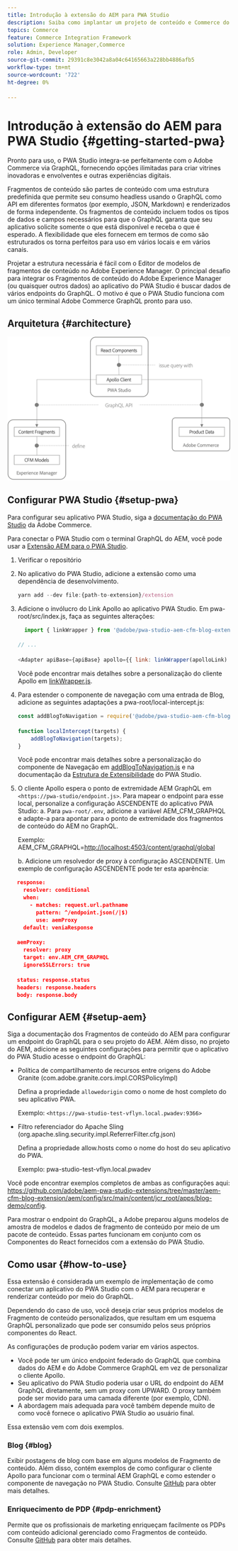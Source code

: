 ```yaml
---
title: Introdução à extensão do AEM para PWA Studio
description: Saiba como implantar um projeto de conteúdo e Commerce do AEM headless com o PWA Studio.
topics: Commerce
feature: Commerce Integration Framework
solution: Experience Manager,Commerce
role: Admin, Developer
source-git-commit: 29391c8e3042a8a04c64165663a228bb4886afb5
workflow-type: tm+mt
source-wordcount: '722'
ht-degree: 0%

---
```


# Introdução à extensão do AEM para PWA Studio {#getting-started-pwa}

Pronto para uso, o PWA Studio integra-se perfeitamente com o Adobe Commerce via GraphQL, fornecendo opções ilimitadas para criar vitrines inovadoras e envolventes e outras experiências digitais.

Fragmentos de conteúdo são partes de conteúdo com uma estrutura predefinida que permite seu consumo headless usando o GraphQL como API em diferentes formatos (por exemplo, JSON, Markdown) e renderizados de forma independente. Os fragmentos de conteúdo incluem todos os tipos de dados e campos necessários para que o GraphQL garanta que seu aplicativo solicite somente o que está disponível e receba o que é esperado. A flexibilidade que eles fornecem em termos de como são estruturados os torna perfeitos para uso em vários locais e em vários canais.

Projetar a estrutura necessária é fácil com o Editor de modelos de fragmentos de conteúdo no Adobe Experience Manager. O principal desafio para integrar os Fragmentos de conteúdo do Adobe Experience Manager (ou quaisquer outros dados) ao aplicativo do PWA Studio é buscar dados de vários endpoints do GraphQL. O motivo é que o PWA Studio funciona com um único terminal Adobe Commerce GraphQL pronto para uso.

## Arquitetura {#architecture}

![Arquitetura headless do PWA](/help/commerce/cif/assets/pwa-studio/PWA-Studio_Architecture.png)

## Configurar PWA Studio {#setup-pwa}

Para configurar seu aplicativo PWA Studio, siga a [documentação do PWA Studio](https://developer.adobe.com/commerce/pwa-studio/tutorials/) da Adobe Commerce.

Para conectar o PWA Studio com o terminal GraphQL do AEM, você pode usar a [Extensão AEM para o PWA Studio](https://github.com/adobe/aem-pwa-studio-extensions).

1. Verificar o repositório

1. No aplicativo do PWA Studio, adicione a extensão como uma dependência de desenvolvimento.

   ```javascript
   yarn add --dev file:{path-to-extension}/extension
   ```

1. Adicione o invólucro do Link Apollo ao aplicativo PWA Studio. Em pwa-root/src/index.js, faça as seguintes alterações:

   ```javascript
     import { linkWrapper } from '@adobe/pwa-studio-aem-cfm-blog-extension';
   
   // ...
   
   <Adapter apiBase={apiBase} apollo={{ link: linkWrapper(apolloLink) }} store={store}>
   ```

   Você pode encontrar mais detalhes sobre a personalização do cliente Apollo em [linkWrapper.js](https://github.com/adobe/aem-pwa-studio-extensions/blob/master/aem-cfm-blog-extension/extension/src/linkWrapper.js).

1. Para estender o componente de navegação com uma entrada de Blog, adicione as seguintes adaptações a pwa-root/local-intercept.js:

   ```javascript
   const addBlogToNavigation = require('@adobe/pwa-studio-aem-cfm-blog-extension/src/addBlogToNavigation');
   
   function localIntercept(targets) {
       addBlogToNavigation(targets);
   }    
   ```

   Você pode encontrar mais detalhes sobre a personalização do componente de Navegação em [addBlogToNavigation.js](https://github.com/adobe/aem-pwa-studio-extensions/blob/master/aem-cfm-blog-extension/extension/src/addBlogToNavigation.js) e na documentação da [Estrutura de Extensibilidade](https://developer.adobe.com/commerce/pwa-studio/guides/general-concepts/extensibility/) do PWA Studio.

1. O cliente Apollo espera o ponto de extremidade AEM GraphQL em `<https://pwa-studio/endpoint.js>`. Para mapear o endpoint para esse local, personalize a configuração ASCENDENTE do aplicativo PWA Studio:
a. Para `pwa-root/.env`, adicione a variável AEM_CFM_GRAPHQL e adapte-a para apontar para o ponto de extremidade dos fragmentos de conteúdo do AEM no GraphQL.

   Exemplo: AEM_CFM_GRAPHQL=<http://localhost:4503/content/graphql/global>

   b. Adicione um resolvedor de proxy à configuração ASCENDENTE. Um exemplo de configuração ASCENDENTE pode ter esta aparência:

```json
   response:
     resolver: conditional
     when:
       - matches: request.url.pathname
         pattern: ^/endpoint.json(/|$)
         use: aemProxy
     default: veniaResponse

   aemProxy:
     resolver: proxy
     target: env.AEM_CFM_GRAPHQL
     ignoreSSLErrors: true

   status: response.status
   headers: response.headers
   body: response.body
```

## Configurar AEM {#setup-aem}

Siga a documentação dos Fragmentos de conteúdo do AEM para configurar um endpoint do GraphQL para o seu projeto do AEM. Além disso, no projeto do AEM, adicione as seguintes configurações para permitir que o aplicativo do PWA Studio acesse o endpoint do GraphQL:

* Política de compartilhamento de recursos entre origens do Adobe Granite (com.adobe.granite.cors.impl.CORSPolicyImpl)

  Defina a propriedade `allowedorigin` como o nome de host completo do seu aplicativo PWA.

  Exemplo: `<https://pwa-studio-test-vflyn.local.pwadev:9366>`

* Filtro referenciador do Apache Sling (org.apache.sling.security.impl.ReferrerFilter.cfg.json)

  Defina a propriedade allow.hosts como o nome do host do seu aplicativo do PWA.

  Exemplo: pwa-studio-test-vflyn.local.pwadev

Você pode encontrar exemplos completos de ambas as configurações aqui: <https://github.com/adobe/aem-pwa-studio-extensions/tree/master/aem-cfm-blog-extension/aem/config/src/main/content/jcr_root/apps/blog-demo/config>.

Para mostrar o endpoint do GraphQL, a Adobe preparou alguns modelos de amostra de modelos e dados de fragmento de conteúdo por meio de um pacote de conteúdo. Essas partes funcionam em conjunto com os Componentes do React fornecidos com a extensão do PWA Studio.

## Como usar {#how-to-use}

Essa extensão é considerada um exemplo de implementação de como conectar um aplicativo do PWA Studio com o AEM para recuperar e renderizar conteúdo por meio do GraphQL.

Dependendo do caso de uso, você deseja criar seus próprios modelos de Fragmento de conteúdo personalizados, que resultam em um esquema GraphQL personalizado que pode ser consumido pelos seus próprios componentes do React.

As configurações de produção podem variar em vários aspectos.

* Você pode ter um único endpoint federado do GraphQL que combina dados do AEM e do Adobe Commerce GraphQL em vez de personalizar o cliente Apollo.
* Seu aplicativo do PWA Studio poderia usar o URL do endpoint do AEM GraphQL diretamente, sem um proxy com UPWARD. O proxy também pode ser movido para uma camada diferente (por exemplo, CDN).
* A abordagem mais adequada para você também depende muito de como você fornece o aplicativo PWA Studio ao usuário final.

Essa extensão vem com dois exemplos.

### Blog {#blog}

Exibir postagens de blog com base em alguns modelos de Fragmento de conteúdo. Além disso, contém exemplos de como configurar o cliente Apollo para funcionar com o terminal AEM GraphQL e como estender o componente de navegação no PWA Studio. Consulte [GitHub](https://github.com/adobe/aem-pwa-studio-extensions/tree/master/aem-cfm-blog-extension) para obter mais detalhes.

### Enriquecimento de PDP {#pdp-enrichment}

Permite que os profissionais de marketing enriqueçam facilmente os PDPs com conteúdo adicional gerenciado como Fragmentos de conteúdo. Consulte [GitHub](https://github.com/adobe/aem-pwa-studio-extensions/tree/master/aem-cif-product-page-extension) para obter mais detalhes.
